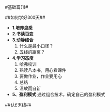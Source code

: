 #基础篇(1)#

##如何学好300天##
* **1.培养盘感**
* **2.书读百变**
* **3.动静结合**
    1. 什么是最小口径？
    2. 五线的距离？
* **4.学习态度**
    1. 哈弗校训
    2. 熟读八本书，用心看课件
    3. 要做作业，作业要用心 
    4. 总结
    5. 温故而自新
* **5、盈利模式**
    通过组合技术，确定自己的盈利模式

##认识K线##

